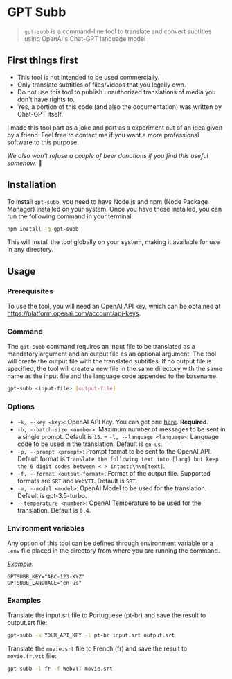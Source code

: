# GPT Subb

> `gpt-subb` is a command-line tool to translate and convert subtitles using OpenAI's Chat-GPT language model

## First things first

- This tool is not intended to be used commercially.
- Only translate subtitles of files/videos that you legally own.
- Do not use this tool to publish unauthorized translations of media you don't have rights to.
- Yes, a portion of this code (and also the documentation) was written by Chat-GPT itself.

I made this tool part as a joke and part as a experiment out of an idea given by a friend. Feel free to contact me if you want a more professional software to this purpose.

_We also won't refuse a couple of beer donations if you find this useful somehow._ 🍻

## Installation

To install `gpt-subb`, you need to have Node.js and npm (Node Package Manager) installed on your system. Once you have these installed, you can run the following command in your terminal:

```bash
npm install -g gpt-subb
```

This will install the tool globally on your system, making it available for use in any directory.

## Usage

### Prerequisites

To use the tool, you will need an OpenAI API key, which can be obtained at <https://platform.openai.com/account/api-keys>.

### Command

The `gpt-subb` command requires an input file to be translated as a mandatory argument and an output file as an optional argument. The tool will create the output file with the translated subtitles. If no output file is specified, the tool will create a new file in the same directory with the same name as the input file and the language code appended to the basename.

```bash
gpt-subb <input-file> [output-file]
```

### Options

- `-k, --key <key>`: OpenAI API Key. You can get one [here](https://platform.openai.com/account/api-keys). **Required**.
- `-b, --batch-size <number>`: Maximum number of messages to be sent in a single prompt. Default is `15`.
= `-l, --language <language>`: Language code to be used in the translation. Default is `en-us`.
- `-p, --prompt <prompt>`: Prompt format to be sent to the OpenAI API. Default format is `Translate the following text into [lang] but keep the 6 digit codes between < > intact:\n\n[text]`.
- `-f, --format <output-format>`: Format of the output file. Supported formats are `SRT` and `WebVTT`. Default is `SRT`.
- `-m, --model <model>`: OpenAI Model to be used for the translation. Default is gpt-3.5-turbo.
- `--temperature <number>`: OpenAI Temperature to be used for the translation. Default is `0.4`.

### Environment variables

Any option of this tool can be defined through environment variable or a `.env` file placed in the directory from where you are running the command.

_Example:_

```.env
GPTSUBB_KEY="ABC-123-XYZ"
GPTSUBB_LANGUAGE="en-us"
```

### Examples

Translate the input.srt file to Portuguese (pt-br) and save the result to output.srt file:

```bash
gpt-subb -k YOUR_API_KEY -l pt-br input.srt output.srt 
```

Translate the `movie.srt` file to French (fr) and save the result to `movie.fr.vtt` file:

```bash
gpt-subb -l fr -f WebVTT movie.srt
```
